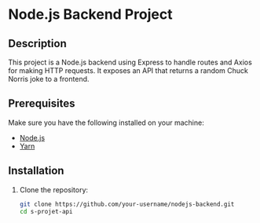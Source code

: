 # Node.js Backend Project

## Description

This project is a Node.js backend using Express to handle routes and Axios for making HTTP requests. It exposes an API that returns a random Chuck Norris joke to a frontend.

## Prerequisites

Make sure you have the following installed on your machine:

- [Node.js](https://nodejs.org/)
- [Yarn](https://yarnpkg.com/)

## Installation

1. Clone the repository:

   ```sh
   git clone https://github.com/your-username/nodejs-backend.git
   cd s-projet-api
